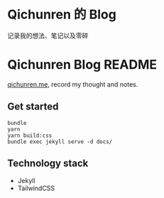 # Qichunren 的 Blog

记录我的想法、笔记以及零碎

# Qichunren Blog README

[qichunren.me](https://qichunren.me/), record my thought and notes.

## Get started

    bundle
    yarn
    yarn build:css
    bundle exec jekyll serve -d docs/

## Technology stack

* Jekyll
* TailwindCSS